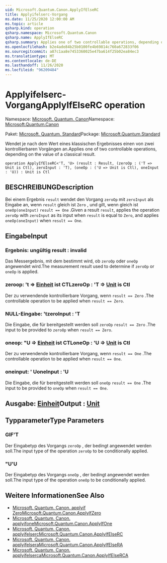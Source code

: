 ```yaml
---
uid: Microsoft.Quantum.Canon.ApplyIfElseRC
title: Applyifelserc-Vorgang
ms.date: 11/25/2020 12:00:00 AM
ms.topic: article
qsharp.kind: operation
qsharp.namespace: Microsoft.Quantum.Canon
qsharp.name: ApplyIfElseRC
qsharp.summary: Applies one of two controllable operations, depending on the value of a classical result.
ms.openlocfilehash: b2e4ade84b25b0100fe4b69814c760a672833f06
ms.sourcegitcommit: a87c1aa8e7453360025e47ba614f25b02ea84ec3
ms.translationtype: MT
ms.contentlocale: de-DE
ms.lasthandoff: 11/26/2020
ms.locfileid: "96209484"
---
```

# <a name="applyifelserc-operation"></a><span data-ttu-id="0d062-102">Applyifelserc-Vorgang</span><span class="sxs-lookup"><span data-stu-id="0d062-102">ApplyIfElseRC operation</span></span>

<span data-ttu-id="0d062-103">Namespace: [Microsoft. Quantum. Canon](xref:Microsoft.Quantum.Canon)</span><span class="sxs-lookup"><span data-stu-id="0d062-103">Namespace: [Microsoft.Quantum.Canon](xref:Microsoft.Quantum.Canon)</span></span>

<span data-ttu-id="0d062-104">Paket: [Microsoft. Quantum. Standard](https://nuget.org/packages/Microsoft.Quantum.Standard)</span><span class="sxs-lookup"><span data-stu-id="0d062-104">Package: [Microsoft.Quantum.Standard](https://nuget.org/packages/Microsoft.Quantum.Standard)</span></span>


<span data-ttu-id="0d062-105">Wendet je nach dem Wert eines klassischen Ergebnisses einen von zwei kontrollierbaren Vorgängen an.</span><span class="sxs-lookup"><span data-stu-id="0d062-105">Applies one of two controllable operations, depending on the value of a classical result.</span></span>

```qsharp
operation ApplyIfElseRC<'T, 'U> (result : Result, (zeroOp : ('T => Unit is Ctl), zeroInput : 'T), (oneOp : ('U => Unit is Ctl), oneInput : 'U)) : Unit is Ctl
```


## <a name="description"></a><span data-ttu-id="0d062-106">BESCHREIBUNG</span><span class="sxs-lookup"><span data-stu-id="0d062-106">Description</span></span>

<span data-ttu-id="0d062-107">Bei einem Ergebnis `result` wendet den Vorgang `zeroOp` mit `zeroInput` als Eingabe an, wenn `result` gleich ist `Zero` , und gilt, wenn gleich ist `oneOp(oneInput)` `result == One` .</span><span class="sxs-lookup"><span data-stu-id="0d062-107">Given a result `result`, applies the operation `zeroOp` with `zeroInput` as its input when `result` is equal to `Zero`, and applies `oneOp(oneInput)` when `result == One`.</span></span>

## <a name="input"></a><span data-ttu-id="0d062-108">Eingabe</span><span class="sxs-lookup"><span data-stu-id="0d062-108">Input</span></span>

### <a name="result--__invalidresult__"></a><span data-ttu-id="0d062-109">Ergebnis: __ungültig <Result>__</span><span class="sxs-lookup"><span data-stu-id="0d062-109">result : __invalid<Result>__</span></span>

<span data-ttu-id="0d062-110">Das Messergebnis, mit dem bestimmt wird, ob `zeroOp` oder `oneOp` angewendet wird.</span><span class="sxs-lookup"><span data-stu-id="0d062-110">The measurement result used to determine if `zeroOp` or `oneOp` is applied.</span></span>


### <a name="zeroop--t--unit--is-ctl"></a><span data-ttu-id="0d062-111">zeroop: 't => [Einheit](xref:microsoft.quantum.lang-ref.unit)  ist CTL</span><span class="sxs-lookup"><span data-stu-id="0d062-111">zeroOp : 'T => [Unit](xref:microsoft.quantum.lang-ref.unit)  is Ctl</span></span>

<span data-ttu-id="0d062-112">Der zu verwendende kontrollierbare Vorgang, wenn `result == Zero` .</span><span class="sxs-lookup"><span data-stu-id="0d062-112">The controllable operation to be applied when `result == Zero`.</span></span>


### <a name="zeroinput--t"></a><span data-ttu-id="0d062-113">NULL-Eingabe: 't</span><span class="sxs-lookup"><span data-stu-id="0d062-113">zeroInput : 'T</span></span>

<span data-ttu-id="0d062-114">Die Eingabe, die für bereitgestellt werden soll `zeroOp` `result == Zero` .</span><span class="sxs-lookup"><span data-stu-id="0d062-114">The input to be provided to `zeroOp` when `result == Zero`.</span></span>


### <a name="oneop--u--unit--is-ctl"></a><span data-ttu-id="0d062-115">oneop: "U => [Einheit](xref:microsoft.quantum.lang-ref.unit)  ist CTL</span><span class="sxs-lookup"><span data-stu-id="0d062-115">oneOp : 'U => [Unit](xref:microsoft.quantum.lang-ref.unit)  is Ctl</span></span>

<span data-ttu-id="0d062-116">Der zu verwendende kontrollierbare Vorgang, wenn `result == One` .</span><span class="sxs-lookup"><span data-stu-id="0d062-116">The controllable operation to be applied when `result == One`.</span></span>


### <a name="oneinput--u"></a><span data-ttu-id="0d062-117">oneinput: ' U</span><span class="sxs-lookup"><span data-stu-id="0d062-117">oneInput : 'U</span></span>

<span data-ttu-id="0d062-118">Die Eingabe, die für bereitgestellt werden soll `oneOp` `result == One` .</span><span class="sxs-lookup"><span data-stu-id="0d062-118">The input to be provided to `oneOp` when `result == One`.</span></span>



## <a name="output--unit"></a><span data-ttu-id="0d062-119">Ausgabe: [Einheit](xref:microsoft.quantum.lang-ref.unit)</span><span class="sxs-lookup"><span data-stu-id="0d062-119">Output : [Unit](xref:microsoft.quantum.lang-ref.unit)</span></span>



## <a name="type-parameters"></a><span data-ttu-id="0d062-120">Typparameter</span><span class="sxs-lookup"><span data-stu-id="0d062-120">Type Parameters</span></span>

### <a name="t"></a><span data-ttu-id="0d062-121">GIF</span><span class="sxs-lookup"><span data-stu-id="0d062-121">'T</span></span>

<span data-ttu-id="0d062-122">Der Eingabetyp des Vorgangs `zeroOp` , der bedingt angewendet werden soll.</span><span class="sxs-lookup"><span data-stu-id="0d062-122">The input type of the operation `zeroOp` to be conditionally applied.</span></span>
### <a name="u"></a><span data-ttu-id="0d062-123">"U</span><span class="sxs-lookup"><span data-stu-id="0d062-123">'U</span></span>

<span data-ttu-id="0d062-124">Der Eingabetyp des Vorgangs `oneOp` , der bedingt angewendet werden soll.</span><span class="sxs-lookup"><span data-stu-id="0d062-124">The input type of the operation `oneOp` to be conditionally applied.</span></span>

## <a name="see-also"></a><span data-ttu-id="0d062-125">Weitere Informationen</span><span class="sxs-lookup"><span data-stu-id="0d062-125">See Also</span></span>

- [<span data-ttu-id="0d062-126">Microsoft. Quantum. Canon. applyif Zero</span><span class="sxs-lookup"><span data-stu-id="0d062-126">Microsoft.Quantum.Canon.ApplyIfZero</span></span>](xref:Microsoft.Quantum.Canon.ApplyIfZero)
- [<span data-ttu-id="0d062-127">Microsoft. Quantum. Canon. applyifone</span><span class="sxs-lookup"><span data-stu-id="0d062-127">Microsoft.Quantum.Canon.ApplyIfOne</span></span>](xref:Microsoft.Quantum.Canon.ApplyIfOne)
- [<span data-ttu-id="0d062-128">Microsoft. Quantum. Canon. applyifelserc</span><span class="sxs-lookup"><span data-stu-id="0d062-128">Microsoft.Quantum.Canon.ApplyIfElseRC</span></span>](xref:Microsoft.Quantum.Canon.ApplyIfElseRC)
- [<span data-ttu-id="0d062-129">Microsoft. Quantum. Canon. applyifelsera</span><span class="sxs-lookup"><span data-stu-id="0d062-129">Microsoft.Quantum.Canon.ApplyIfElseRA</span></span>](xref:Microsoft.Quantum.Canon.ApplyIfElseRA)
- [<span data-ttu-id="0d062-130">Microsoft. Quantum. Canon. applyifelserca</span><span class="sxs-lookup"><span data-stu-id="0d062-130">Microsoft.Quantum.Canon.ApplyIfElseRCA</span></span>](xref:Microsoft.Quantum.Canon.ApplyIfElseRCA)
